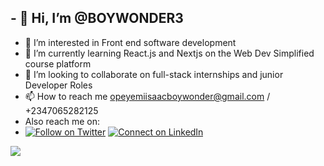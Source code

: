 
## - 👋 Hi, I’m @BOYWONDER3
- 👀 I’m interested in Front end software development
- 🌱 I’m currently learning React.js and Nextjs on the Web Dev Simplified course platform
- 💞️ I’m looking to collaborate on full-stack internships and junior Developer Roles
- 📫 How to reach me opeyemiisaacboywonder@gmail.com / +2347065282125
- Also reach me on:
- [![Follow on Twitter](https://img.shields.io/badge/--twitter?label=Twitter&logo=Twitter&style=social)](https://twitter.com/I_BOYWONDER) [![Connect on LinkedIn](https://img.shields.io/badge/--linkedin?label=LinkedIn&logo=LinkedIn&style=social)](https://www.linkedin.com/in/isaac-opeyemi-robert-0a20631a1/)

<img 
   src="https://github-readme-stats.vercel.app/api?username=boywonder3&show_icons=true&theme=tokyonight" 
/>

<!---
BOYWONDER3/BOYWONDER3 is a ✨ special ✨ repository because its `README.md` (this file) appears on your GitHub profile.
You can click the Preview link to take a look at your changes.
--->
